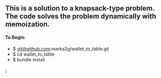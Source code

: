 ## This is a solution to a knapsack-type problem.  The code solves the problem dynamically with memoization.

#### To Begin:
* $ git@github.com:marka2g/wallet_to_table.git
* $ cd wallet_to_table
* $ bundle install

#### :
